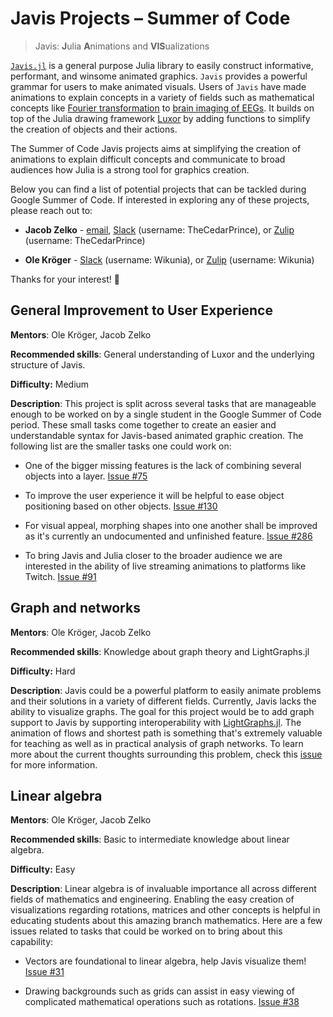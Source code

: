 # Javis Projects – Summer of Code

> Javis: **J**ulia **A**nimations and **VIS**ualizations

[`Javis.jl`](https://github.com/Wikunia/Javis.jl/) is a general purpose Julia library to easily construct informative, performant, and winsome animated graphics.
`Javis` provides a powerful grammar for users to make animated visuals.
Users of `Javis` have made animations to explain concepts in a variety of fields such as mathematical concepts like [Fourier transformation](https://opensourc.es/blog/javis-v0.3/) to [brain imaging of EEGs](https://github.com/TheCedarPrince/NeuriViz).
It builds on top of the Julia drawing framework [Luxor](https://github.com/JuliaGraphics/Luxor.jl) by adding functions to simplify the creation of objects and their actions.

The Summer of Code Javis projects aims at simplifying the creation of animations to explain difficult concepts and communicate to broad audiences how Julia is a strong tool for graphics creation.

Below you can find a list of potential projects that can be tackled during Google Summer of Code.
If interested in exploring any of these projects, please reach out to:

- **Jacob Zelko** - [email](mailto:jacobszelko@gmail.com), [Slack](https://julialang.org/slack/) (username: TheCedarPrince), or [Zulip](https://julialang.zulipchat.com/) (username: TheCedarPrince)

- **Ole Kröger** - [Slack](https://julialang.org/slack/) (username: Wikunia), or [Zulip](https://julialang.zulipchat.com/) (username: Wikunia)

Thanks for your interest! :tada:

## General Improvement to User Experience

**Mentors**: Ole Kröger, Jacob Zelko

**Recommended skills**: General understanding of Luxor and the underlying structure of Javis.

**Difficulty:** Medium

**Description**: This project is split across several tasks that are manageable enough to be worked on by a single student in the Google Summer of Code period.
These small tasks come together to create an easier and understandable syntax for Javis-based animated graphic creation.
The following list are the smaller tasks one could work on:

- One of the bigger missing features is the lack of combining several objects into a layer. [Issue #75](https://github.com/Wikunia/Javis.jl/issues/75)

- To improve the user experience it will be helpful to ease object positioning based on other objects. [Issue #130](https://github.com/Wikunia/Javis.jl/issues/130)

- For visual appeal, morphing shapes into one another shall be improved as it's currently an undocumented and unfinished feature. [Issue #286](https://github.com/Wikunia/Javis.jl/issues/286)

- To bring Javis and Julia closer to the broader audience we are interested in the ability of live streaming animations to platforms like Twitch. [Issue #91](https://github.com/Wikunia/Javis.jl/issues/91)

## Graph and networks

**Mentors**: Ole Kröger, Jacob Zelko

**Recommended skills**: Knowledge about graph theory and LightGraphs.jl

**Difficulty:** Hard

**Description**: Javis could be a powerful platform to easily animate problems and their solutions in a variety of different fields.
Currently, Javis lacks the ability to visualize graphs.
The goal for this project would be to add graph support to Javis by supporting interoperability with [LightGraphs.jl](https://github.com/JuliaGraphs/LightGraphs.jl).
The animation of flows and shortest path is something that's extremely valuable for teaching as well as in practical analysis of graph networks.
To learn more about the current thoughts surrounding this problem, check this [issue](https://github.com/Wikunia/Javis.jl/issues/41) for more information. 

## Linear algebra

**Mentors**: Ole Kröger, Jacob Zelko

**Recommended skills**: Basic to intermediate knowledge about linear algebra.

**Difficulty:** Easy 

**Description**: Linear algebra is of invaluable importance all across different fields of mathematics and engineering.
Enabling the easy creation of visualizations regarding rotations, matrices and other concepts is helpful in educating students about this amazing branch mathematics.
Here are a few issues related to tasks that could be worked on to bring about this capability:

- Vectors are foundational to linear algebra, help Javis visualize them! [Issue #31](https://github.com/Wikunia/Javis.jl/issues/31)

- Drawing backgrounds such as grids can assist in easy viewing of complicated mathematical operations such as rotations. [Issue #38](https://github.com/Wikunia/Javis.jl/issues/31)
